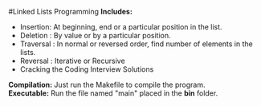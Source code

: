 #Linked Lists Programming 
<b>Includes:</b><br>
- Insertion: At beginning, end or a particular position in the list.
- Deletion : By value or by a particular position.
- Traversal : In normal or reversed order, find number of elements in the lists.  
- Reversal : Iterative or Recursive
- Cracking the Coding Interview Solutions

<b> Compilation:</b> Just run the Makefile to compile the program. <br>
<b> Executable:</b> Run the file named "main" placed in the **bin** folder. 
